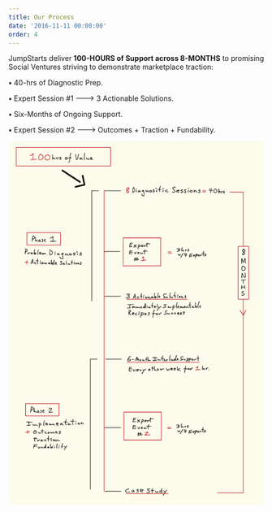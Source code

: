 ```yaml
---
title: Our Process
date: '2016-11-11 00:00:00'
order: 4
---
```

JumpStarts deliver **100-HOURS of Support across 8-MONTHS** to promising Social Ventures striving to demonstrate marketplace traction:

**•** 40-hrs of Diagnostic Prep.

**•** Expert Session #1 ---> 3 Actionable Solutions.

**•** Six-Months of Ongoing Support.

**•** Expert Session #2 ---> Outcomes + Traction + Fundability.  



<img src="/uploads/JS-Webpage-100hrs.jpg"/>
